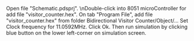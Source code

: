 Open file "Schematic.pdsprj".
\nDouble-click into 8051 microController for add file "visitor_counter.hex".
On tab "Program File", add file "visitor_counter.hex" from folder Bidirectional Visitor Counter/Object/...
Set Clock frequency for 11.0592MHz. Click Ok.
Then run simulation by clicking blue button on the lower left-corner on simulation screen.
